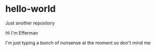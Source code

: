 # hello-world
Just another repository 

Hi I'm Efferman

I'm just typing a bunch of nonsense at the moment so don't mind me 
